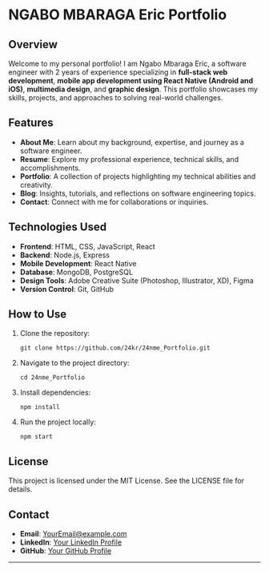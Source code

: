 # NGABO MBARAGA Eric Portfolio

## Overview

Welcome to my personal portfolio! I am Ngabo Mbaraga Eric, a software engineer with 2 years of experience specializing in **full-stack web development**, **mobile app development using React Native (Android and iOS)**, **multimedia design**, and **graphic design**. This portfolio showcases my skills, projects, and approaches to solving real-world challenges.

## Features

- **About Me**: Learn about my background, expertise, and journey as a software engineer.
- **Resume**: Explore my professional experience, technical skills, and accomplishments.
- **Portfolio**: A collection of projects highlighting my technical abilities and creativity.
- **Blog**: Insights, tutorials, and reflections on software engineering topics.
- **Contact**: Connect with me for collaborations or inquiries.

## Technologies Used

- **Frontend**: HTML, CSS, JavaScript, React
- **Backend**: Node.js, Express
- **Mobile Development**: React Native
- **Database**: MongoDB, PostgreSQL
- **Design Tools**: Adobe Creative Suite (Photoshop, Illustrator, XD), Figma
- **Version Control**: Git, GitHub

## How to Use

1. Clone the repository:
   ```
   git clone https://github.com/24kr/24nme_Portfolio.git
   ```
2. Navigate to the project directory:
   ```
   cd 24nme_Portfolio
   ```
3. Install dependencies:
   ```
   npm install
   ```
4. Run the project locally:
   ```
   npm start
   ```

## License

This project is licensed under the MIT License. See the LICENSE file for details.

## Contact

- **Email**: [YourEmail@example.com](mailto:YourEmail@example.com)
- **LinkedIn**: [Your LinkedIn Profile](https://www.linkedin.com/in/YourProfile)
- **GitHub**: [Your GitHub Profile](https://github.com/24kr)

---
